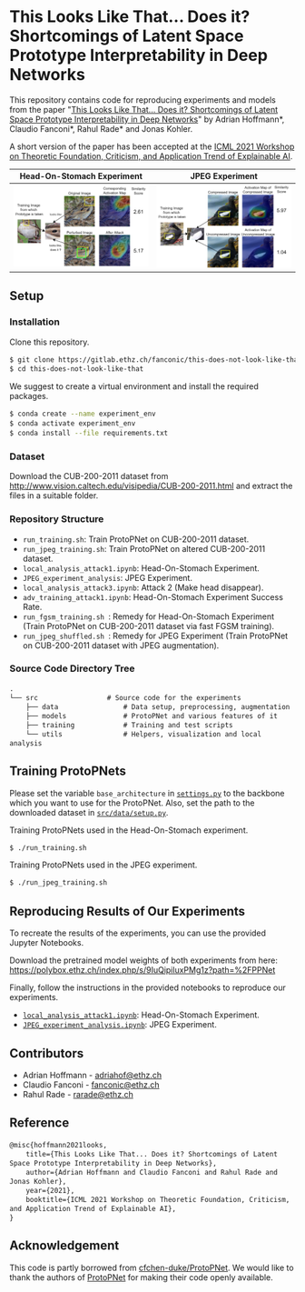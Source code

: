 # This Looks Like That... Does it? Shortcomings of Latent Space Prototype Interpretability in Deep Networks

This repository contains code for reproducing experiments and models from the paper "[This Looks Like That... Does it? Shortcomings of Latent Space Prototype Interpretability in Deep Networks](https://arxiv.org/abs/2105.02968)" by Adrian Hoffmann\*, Claudio Fanconi\*, Rahul Rade\* and Jonas Kohler. 

A short version of the paper has been accepted at the [ICML 2021 Workshop on Theoretic Foundation, Criticism, and Application Trend of Explainable AI](https://icml2021-xai.github.io/).


Head-On-Stomach Experiment            | JPEG Experiment
:-------------------------:|:-------------------------:
<img src="./misc/RN18-003-Clay_Colored_Sparrow_0042_797243-1165.png" width="500"/> | <img src="./misc/resnet34_2.png" width="500"/>

## Setup

### Installation

Clone this repository.
```bash
$ git clone https://gitlab.ethz.ch/fanconic/this-does-not-look-like-that
$ cd this-does-not-look-like-that
```

We suggest to create a virtual environment and install the required packages.
```bash
$ conda create --name experiment_env
$ conda activate experiment_env
$ conda install --file requirements.txt
```

### Dataset

Download the CUB-200-2011 dataset from http://www.vision.caltech.edu/visipedia/CUB-200-2011.html and extract the files in a suitable folder.

### Repository Structure

- `run_training.sh`: Train ProtoPNet on CUB-200-2011 dataset.
- `run_jpeg_training.sh`: Train ProtoPNet on altered CUB-200-2011 dataset.
- `local_analysis_attack1.ipynb`: Head-On-Stomach Experiment.
- `JPEG_experiment_analysis`: JPEG Experiment.
- `local_analysis_attack3.ipynb`: Attack 2 (Make head disappear).
- `adv_training_attack1.ipynb`: Head-On-Stomach Experiment Success Rate.
- `run_fgsm_training.sh `: Remedy for Head-On-Stomach Experiment (Train ProtoPNet on CUB-200-2011 dataset via fast FGSM training).
- `run_jpeg_shuffled.sh `: Remedy for JPEG Experiment (Train ProtoPNet on CUB-200-2011 dataset with JPEG augmentation).

### Source Code Directory Tree
```
.
└── src                 # Source code for the experiments
    ├── data                # Data setup, preprocessing, augmentation 
    ├── models              # ProtoPNet and various features of it
    ├── training            # Training and test scripts
    └── utils               # Helpers, visualization and local analysis
```

## Training ProtoPNets

Please set the variable `base_architecture` in [`settings.py`](settings.py) to the backbone which you want to use for the ProtoPNet. Also, set the path to the downloaded dataset in [`src/data/setup.py`](src/data/setup.py).

Training ProtoPNets used in the Head-On-Stomach experiment.
```bash
$ ./run_training.sh
```

Training ProtoPNets used in the JPEG experiment.
```bash
$ ./run_jpeg_training.sh
```

## Reproducing Results of Our Experiments

To recreate the results of the experiments, you can use the provided Jupyter Notebooks.

Download the pretrained model weights of both experiments from here:
https://polybox.ethz.ch/index.php/s/9IuQipiluxPMg1z?path=%2FPPNet

Finally, follow the instructions in the provided notebooks to reproduce our experiments.
- [`local_analysis_attack1.ipynb`](local_analysis_attack1.ipynb): Head-On-Stomach Experiment.
- [`JPEG_experiment_analysis.ipynb`](JPEG_experiment_analysis.ipynb): JPEG Experiment.


## Contributors
- Adrian Hoffmann - adriahof@ethz.ch
- Claudio Fanconi - fanconic@ethz.ch
- Rahul Rade - rarade@ethz.ch


## Reference

```
@misc{hoffmann2021looks,
    title={This Looks Like That... Does it? Shortcomings of Latent Space Prototype Interpretability in Deep Networks}, 
    author={Adrian Hoffmann and Claudio Fanconi and Rahul Rade and Jonas Kohler},
    year={2021},
    booktitle={ICML 2021 Workshop on Theoretic Foundation, Criticism, and Application Trend of Explainable AI},
}
```

## Acknowledgement

This code is partly borrowed from [cfchen-duke/ProtoPNet](https://github.com/cfchen-duke/ProtoPNet). We would like to thank the authors of [ProtoPNet](https://arxiv.org/abs/1806.10574) for making their code openly available.
